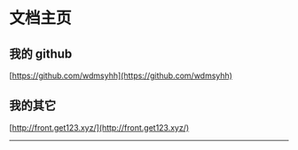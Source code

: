 # 文档主页

## 我的 github

[https://github.com/wdmsyhh](https://github.com/wdmsyhh)

## 我的其它

[http://front.get123.xyz/](http://front.get123.xyz/)

--------------
<br><br><br>
 <template>
  <Vssue :issue-id="1" />
</template>
